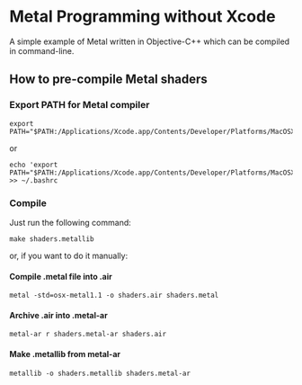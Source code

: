 # Metal Programming without Xcode
A simple example of Metal written in Objective-C++ which can be compiled in command-line.

## How to pre-compile Metal shaders
### Export PATH for Metal compiler
	export PATH="$PATH:/Applications/Xcode.app/Contents/Developer/Platforms/MacOSX.platform/usr/bin

or

	echo 'export PATH="$PATH:/Applications/Xcode.app/Contents/Developer/Platforms/MacOSX.platform/usr/bin"' >> ~/.bashrc

### Compile
Just run the following command:

	make shaders.metallib

or, if you want to do it manually:
#### Compile .metal file into .air
	metal -std=osx-metal1.1 -o shaders.air shaders.metal

#### Archive .air into .metal-ar
	metal-ar r shaders.metal-ar shaders.air

#### Make .metallib from metal-ar
	metallib -o shaders.metallib shaders.metal-ar
